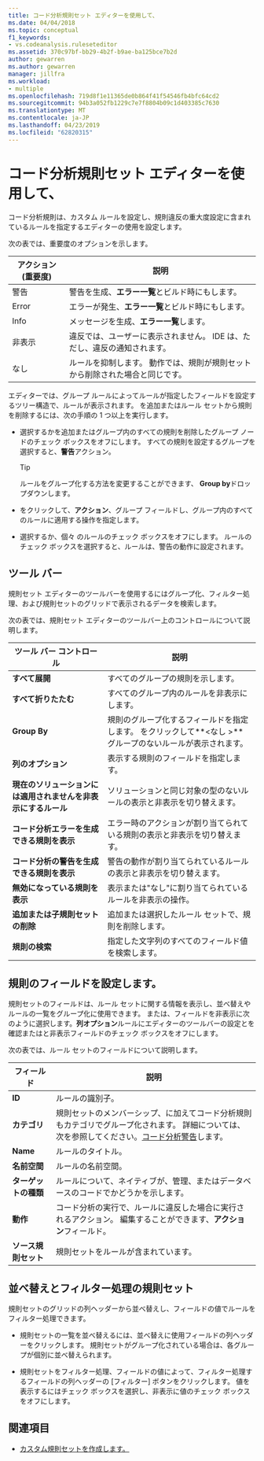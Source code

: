 ```yaml
---
title: コード分析規則セット エディターを使用して、
ms.date: 04/04/2018
ms.topic: conceptual
f1_keywords:
- vs.codeanalysis.ruleseteditor
ms.assetid: 370c97bf-bb29-4b2f-b9ae-ba125bce7b2d
author: gewarren
ms.author: gewarren
manager: jillfra
ms.workload:
- multiple
ms.openlocfilehash: 719d8f1e11365de0b864f41f54546fb4bfc64cd2
ms.sourcegitcommit: 94b3a052fb1229c7e7f8804b09c1d403385c7630
ms.translationtype: MT
ms.contentlocale: ja-JP
ms.lasthandoff: 04/23/2019
ms.locfileid: "62820315"
---
```

# <a name="use-the-code-analysis-rule-set-editor"></a>コード分析規則セット エディターを使用して、

コード分析規則は、カスタム ルールを設定し、規則違反の重大度設定に含まれているルールを指定するエディターの使用を設定します。

次の表では、重要度のオプションを示します。

|アクション (重要度)|説明|
|-|-|
|警告|警告を生成、**エラー一覧**とビルド時にもします。|
|Error|エラーが発生、**エラー一覧**とビルド時にもします。|
|Info|メッセージを生成、**エラー一覧**します。|
|非表示|違反では、ユーザーに表示されません。 IDE は、ただし、違反の通知されます。|
|なし|ルールを抑制します。 動作では、規則が規則セットから削除された場合と同じです。|

エディターでは、グループ ルールによってルールが指定したフィールドを設定するツリー構造で、ルールが表示されます。 を追加またはルール セットから規則を削除するには、次の手順の 1 つ以上を実行します。

- 選択するかを追加またはグループ内のすべての規則を削除したグループ ノードのチェック ボックスをオフにします。 すべての規則を設定するグループを選択すると、**警告**アクション。

   > [!TIP]
   > ルールをグループ化する方法を変更することができます、 **Group by**ドロップダウンします。

- をクリックして、**アクション**、グループ フィールドし、グループ内のすべてのルールに適用する操作を指定します。

- 選択するか、個々 のルールのチェック ボックスをオフにします。 ルールのチェック ボックスを選択すると、ルールは、警告の動作に設定されます。

## <a name="toolbar"></a>ツール バー

規則セット エディターのツールバーを使用するにはグループ化、フィルター処理、および規則セットのグリッドで表示されるデータを検索します。

次の表では、規則セット エディターのツールバー上のコントロールについて説明します。

|ツール バー コントロール|説明|
|---------------------|-----------------|
|**すべて展開**|すべてのグループの規則を示します。|
|**すべて折りたたむ**|すべてのグループ内のルールを非表示にします。|
|**Group By**|規則のグループ化するフィールドを指定します。 をクリックして**\<なし >** グループのないルールが表示されます。|
|**列のオプション**|表示する規則のフィールドを指定します。|
|**現在のソリューションには適用されませんを非表示にするルール**|ソリューションと同じ対象の型のないルールの表示と非表示を切り替えます。|
|**コード分析エラーを生成できる規則を表示**|エラー時のアクションが割り当てられている規則の表示と非表示を切り替えます。|
|**コード分析の警告を生成できる規則を表示**|警告の動作が割り当てられているルールの表示と非表示を切り替えます。|
|**無効になっている規則を表示**|表示または"なし"に割り当てられているルールを非表示の操作。|
|**追加または子規則セットの削除**|追加または選択したルール セットで、規則を削除します。|
|**規則の検索**|指定した文字列のすべてのフィールド値を検索します。|

## <a name="rule-set-fields"></a>規則のフィールドを設定します。

規則セットのフィールドは、ルール セットに関する情報を表示し、並べ替えやルールの一覧をグループ化に使用できます。 または、フィールドを非表示に次のように選択します。**列オプション**ルールにエディターのツールバーの設定とを確認またはと非表示フィールドのチェック ボックスをオフにします。

次の表では、ルール セットのフィールドについて説明します。

|フィールド|説明|
|-----------|-----------------|
|**ID**|ルールの識別子。|
|**カテゴリ**|規則セットのメンバーシップ、に加えてコード分析規則もカテゴリでグループ化されます。 詳細については、次を参照してください。[コード分析警告](../code-quality/code-analysis-for-managed-code-warnings.md)します。|
|**Name**|ルールのタイトル。|
|**名前空間**|ルールの名前空間。|
|**ターゲットの種類**|ルールについて、ネイティブが、管理、またはデータベースのコードでかどうかを示します。|
|**動作**|コード分析の実行で、ルールに違反した場合に実行されるアクション。 編集することができます、**アクション**フィールド。|
|**ソース規則セット**|規則セットをルールが含まれています。|

## <a name="sort-and-filter-rule-sets"></a>並べ替えとフィルター処理の規則セット

規則セットのグリッドの列ヘッダーから並べ替えし、フィールドの値でルールをフィルター処理できます。

- 規則セットの一覧を並べ替えるには、並べ替えに使用フィールドの列ヘッダーをクリックします。 規則セットがグループ化されている場合は、各グループが個別に並べ替えられます。

- 規則セットをフィルター処理、フィールドの値によって、フィルター処理するフィールドの列ヘッダーの [フィルター] ボタンをクリックします。 値を表示するにはチェック ボックスを選択し、非表示に値のチェック ボックスをオフにします。

## <a name="see-also"></a>関連項目

- [カスタム規則セットを作成します。](../code-quality/how-to-create-a-custom-rule-set.md)